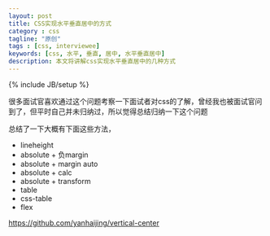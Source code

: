 ```yaml
---
layout: post
title: CSS实现水平垂直居中的方式
category : css
tagline: "原创"
tags : [css, interviewee]
keywords: [css, 水平, 垂直, 居中, 水平垂直居中]
description: 本文将讲解css实现水平垂直居中的几种方式
---
```

{% include JB/setup %}

很多面试官喜欢通过这个问题考察一下面试者对css的了解，曾经我也被面试官问到了，但平时自己并未归纳过，所以觉得总结归纳一下这个问题

总结了一下大概有下面这些方法，

- lineheight
- absolute + 负margin
- absolute + margin auto
- absolute + calc
- absolute + transform
- table
- css-table
- flex

https://github.com/yanhaijing/vertical-center
